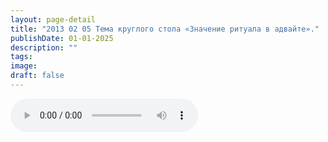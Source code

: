 ```yaml
---
layout: page-detail
title: "2013 02 05 Тема круглого стола «Значение ритуала в адвайте»."
publishDate: 01-01-2025
description: ""
tags:
image:
draft: false
---
```


<audio title=" - 2013 02 05 Тема круглого стола «Значение ритуала в адвайте»..mp3" src="/upload/iblock/53b/53b7e7a0cba30d76b55d13ebe4c51129.mp3" controls=""></audio>

  
